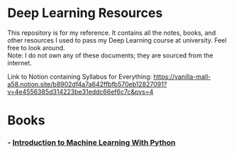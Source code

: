 # Deep Learning Resources


This repository is for my reference. It contains all the notes, books, and other resources I used to pass my Deep Learning course at university. Feel free to look around.
<br/>
Note: I do not own any of these documents; they are sourced from the internet.


Link to Notion containing Syllabus for Everything: https://vanilla-mall-a58.notion.site/b8902df4a7a642ffbfb570eb12827091?v=4e4556385d314223be31eddc66ef6c7c&pvs=4 


# Books 

### - [Introduction to Machine Learning With Python](https://learning.oreilly.com/library/view/introduction-to-machine/9781449369880/)
